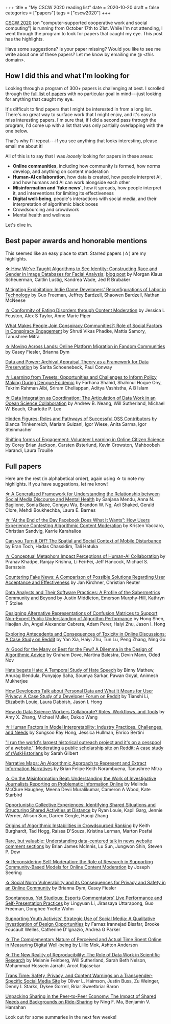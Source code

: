 +++
title = "My CSCW 2020 reading list"
date = 2020-10-20
draft = false
categories = ["papers"]
tags = ["cscw2020"]
+++

[CSCW 2020](https://cscw.acm.org/2020/) (on "computer-supported cooperative work and social computing") is running from October 17th to 21st. While I'm not attending, I went through the program to look for papers that caught my eye. This post has the highlights.

<!--more-->

Have some suggestions? Is your paper missing? Would you like to see me write about one of these papers? Let me know by emailing me @ \<this domain>.


## How I did this and what I'm looking for
Looking through a program of 300+ papers is challenging at best.
I scrolled through the [full list of papers](https://programs.sigchi.org/cscw/2020/index?isScrollLoadNeeded=true) with no particular goal in mind---just looking for anything that caught my eye.

It's difficult to find papers that I might be interested in from a long list. 
There's no great way to surface work that I might enjoy, and it's easy to miss interesting papers.
I'm sure that, if I did a second pass through the program, I'd come up with a list that was only partially overlapping with the one below.

That's why I'll repeat---if you see anything that looks interesting, please email me about it!

All of this is to say that I was *loosely* looking for papers in these areas:
 * **Online communities**, including how community is formed, how norms develop, and anything on content moderation 
 * **Human-AI collaboration**, how data is created, how people interpret AI, and how humans and AI can work alongside each other
 * **Misinformation and 'fake news'**, how it spreads, how people interpret it, and interventions for limiting its effectiveness
 * **Digital well-being**, people's interactions with social media, and their interpretation of algorithmic black boxes
 * Crowdsourcing and crowdwork
 * Mental health and wellness

Let's dive in.

## Best paper awards and honorable mentions
This seemed like an easy place to start. Starred papers (☆) are my highlights.

[☆ How We’ve Taught Algorithms to See Identity: Constructing Race and Gender in Image Databases for Facial Analysis](https://dl.acm.org/doi/10.1145/3392866); [blog post](https://medium.com/@morganklausscheuerman/how-weve-taught-algorithms-to-see-identity-a34e2b731dcc) by Morgan Klaus Scheuerman, Caitlin Lustig, Kandrea Wade, Jed R Brubaker

[Mitigating Exploitation: Indie Game Developers' Reconfigurations of Labor in Technology](https://dl.acm.org/doi/10.1145/3392864) by Guo Freeman, Jeffrey Bardzell, Shaowen Bardzell, Nathan McNeese

[☆ Conformity of Eating Disorders through Content Moderation](https://dl.acm.org/doi/abs/10.1145/3392845) by Jessica L Feuston, Alex S Taylor, Anne Marie Piper

[What Makes People Join Conspiracy Communities?: Role of Social Factors in Conspiracy Engagement](https://arxiv.org/abs/2009.04527) by Shruti Vikas Phadke, Mattia Samory, Tanushree Mitra

[☆ Moving Across Lands: Online Platform Migration in Fandom Communities](https://dl.acm.org/doi/10.1145/3392847) by Casey Fiesler, Brianna Dym

[Data and Power: Archival Appraisal Theory as a Framework for Data Preservation](https://dl.acm.org/doi/abs/10.1145/3415233) by Sarita Schoenebeck, Paul Conway

[☆ Learning from Tweets: Opportunities and Challenges to Inform Policy Making During Dengue Epidemic](https://dl.acm.org/doi/10.1145/3392875) by Farhana Shahid, Shahinul Hoque Ony, Takrim Rahman Albi, Sriram Chellappan, Aditya Vashistha, A B Islam

[☆ Data Integration as Coordination: The Articulation of Data Work in an Ocean Science Collaboration](https://depts.washington.edu/csclab/wordpress/wp-content/uploads/Neang2020_preprint.pdf) by Andrew B. Neang, Will Sutherland, Michael W. Beach, Charlotte P. Lee

[Hidden Figures: Roles and Pathways of Successful OSS Contributors](https://dl.acm.org/doi/abs/10.1145/3415251) by Bianca Trinkenreich, Mariam Guizani, Igor Wiese, Anita Sarma, Igor Steinmacher

[Shifting forms of Engagement: Volunteer Learning in Online Citizen Science](https://dl.acm.org/doi/abs/10.1145/3392841) by Corey Brian Jackson, Carsten Østerlund, Kevin Crowston, Mahboobeh Harandi, Laura Trouille

## Full papers
Here are the rest (in alphabetical order), again using ☆ to note my highlights. If you have suggestions, let me know!

[☆ A Generalized Framework for Understanding the Relationship between Social Media Discourse and Mental Health](https://www.researchgate.net/publication/343785763_A_Framework_for_Understanding_the_Relationship_between_Social_Media_Discourse_and_Mental_Health) by Sanjana Mendu, Anna N. Baglione, Sonia Baee, Congyu Wu, Brandon W. Ng, Adi Shaked, Gerald Clore, Mehdi Boukhechba, Laura E. Barnes

[☆ “At the End of the Day Facebook Does What It Wants”: How Users Experience Contesting Algorithmic Content Moderation](https://dl.acm.org/doi/abs/10.1145/3415238) by Kristen Vaccaro, Christian Sandvig, Karrie Karahalios

[Can you Turn it Off? The Spatial and Social Context of Mobile Disturbance](https://dl.acm.org/doi/abs/10.1145/3415162) by Eran Toch, Hadas Chassidim, Tali Hatuka

[☆ Conceptual Metaphors Impact Perceptions of Human-AI Collaboration](https://dl.acm.org/doi/10.1145/3415234) by Pranav Khadpe, Ranjay Krishna, Li Fei-Fei, Jeff Hancock, Michael S. Bernstein

[Countering Fake News: A Comparison of Possible Solutions Regarding User Acceptance and Effectiveness](http://www.peasec.de/paper/2020/2020_KirchnerReuter_CounteringFakeNews_CSCW.pdf) by Jan Kirchner, Christian Reuter

[Data Analysts and Their Software Practices: A Profile of the Sabermetrics Community and Beyond](https://dl.acm.org/doi/abs/10.1145/3392859) by Justin Middleton, Emerson Murphy-Hill, Kathryn T Stolee

[Designing Alternative Representations of Confusion Matrices to Support Non-Expert Public Understanding of Algorithm Performance](https://www.andrew.cmu.edu/user/hongs/files/CM_CSCW2020.pdf) by Hong Shen, Haojian Jin, Ángel Alexander Cabrera, Adam Perer, Haiyi Zhu, Jason I. Hong

[Exploring Antecedents and Consequences of Toxicity in Online Discussions: A Case Study on Reddit](https://dl.acm.org/doi/10.1145/3415179) by Yan Xia, Haiyi Zhu, Tun Lu, Peng Zhang, Ning Gu

[☆ Good for the Many or Best for the Few? A Dilemma in the Design of Algorithmic Advice](https://dl.acm.org/doi/10.1145/3415239) by Graham Dove, Martina Balestra, Devin Mann, Oded Nov

[Hate begets Hate: A Temporal Study of Hate Speech](https://dl.acm.org/doi/10.1145/3415163) by Binny Mathew, Anurag Illendula, Punyajoy Saha, Soumya Sarkar, Pawan Goyal, Animesh Mukherjee

[How Developers Talk about Personal Data and What It Means for User Privacy: A Case Study of a Developer Forum on Reddit](https://tianshili.me/pdfs/reddit_privacy_CSCW20_preprint.pdf) by Tianshi Li, Elizabeth Louie, Laura Dabbish, Jason I. Hong

[How do Data Science Workers Collaborate? Roles, Workflows, and Tools](https://arxiv.org/abs/2001.06684) by Amy X. Zhang, Michael Muller, Dakuo Wang

[☆ Human Factors in Model Interpretability: Industry Practices, Challenges, and Needs](https://dl.acm.org/doi/10.1145/3392878) by Sungsoo Ray Hong, Jessica Hullman, Enrico Bertini

["I run the world's largest historical outreach project and it's on a cesspool of a website.'' Moderating a public scholarship site on Reddit: A case study of r/AskHistorians](https://dl.acm.org/doi/abs/10.1145/3392822) by Sarah Gilbert

[Narrative Maps: An Algorithmic Approach to Represent and Extract Information Narratives](https://arxiv.org/abs/2009.04508) by Brian Felipe Keith Norambuena, Tanushree Mitra

[☆ On the Misinformation Beat: Understanding the Work of Investigative Journalists Reporting on Problematic Information Online](http://faculty.washington.edu/kstarbi/AuthorVersion_McClureHaughey_Starbird_CSCW2020_On_the_Misinformation_Beat.pdf) by Melinda McClure Haughey, Meena Devii Muralikumar, Cameron A Wood, Kate Starbird

[Opportunistic Collective Experiences: Identifying Shared Situations and Structuring Shared Activities at Distance](https://www.kgarg.com/files/oce_cscw20.pdf) by Ryan Louie, Kapil Garg, Jennie Werner, Allison Sun, Darren Gergle, Haoqi Zhang

[Origins of Algorithmic Instabilities in Crowdsourced Ranking](https://dl.acm.org/doi/10.1145/3415237) by Keith Burghardt, Tad Hogg, Raissa D'Souza, Kristina Lerman, Marton Posfai

[Rare, but valuable: Understanding data-centered talk in news website comment sections](https://dl.acm.org/doi/10.1145/3415245) by Brian James McInnis, Lu Sun, Jungwon Shin, Steven P. Dow

[☆ Reconsidering Self-Moderation: the Role of Research in Supporting Community-Based Models for Online Content Moderation](https://dl.acm.org/doi/10.1145/3415178) by Joseph Seering

[☆ Social Norm Vulnerability and its Consequences for Privacy and Safety in an Online Community](https://cmci.colorado.edu/~cafi5706/CSCW2020_NormVulnerability.pdf) by Brianna Dym, Casey Fiesler

[Spontaneous, Yet Studious: Esports Commentators' Live Performance and Self-Presentation Practices](https://dl.acm.org/doi/10.1145/3415174) by Lingyuan Li, Jirassaya Uttarapong, Guo Freeman, Donghee Yvette Wohn

[Supporting Youth Activists’ Strategic Use of Social Media: A Qualitative Investigation of Design Opportunities](https://dl.acm.org/doi/10.1145/3415180) by Farnaz Irannejad Bisafar, Brooke Foucault Welles, Catherine D'Ignazio, Andrea G Parker

[☆ The Complementary Nature of Perceived and Actual Time Spent Online in Measuring Digital Well-being](http://www.cs.toronto.edu/~ashton/pubs/timeonline-cscw2020.pdf) by Lillio Mok, Ashton Anderson

[☆ The New Reality of Reproducibility: The Role of Data Work in Scientific Research](https://dl.acm.org/doi/10.1145/3392840) by Melanie Feinberg, Will Sutherland, Sarah Beth Nelson, Mohammad Hossein Jarrahi, Arcot Rajasekar

[Trans Time: Safety, Privacy, and Content Warnings on a Transgender-Specific Social Media Site](https://deepblue.lib.umich.edu/bitstream/handle/2027.42/162569/HaimsonTransTime.pdf?sequence=1&isAllowed=y) by Oliver L. Haimson, Justin Buss, Zu Weinger, Denny L Starks, Dykee Gorrell, Briar Sweetbriar Baron

[Unpacking Sharing in the Peer-to-Peer Economy: The Impact of Shared Needs and Backgrounds on Ride-Sharing](https://dl.acm.org/doi/abs/10.1145/3392865) by Ning F. Ma, Benjamin V. Hanrahan

Look out for some summaries in the next few weeks!

